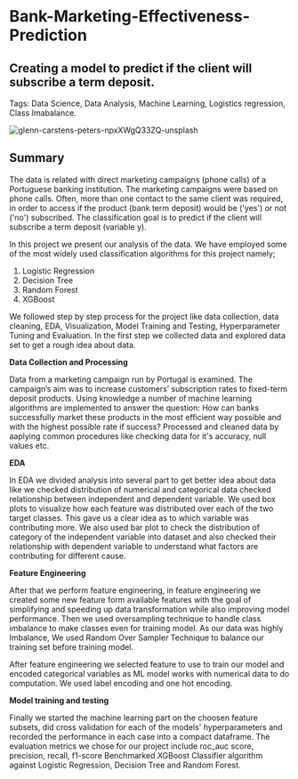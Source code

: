 # **Bank-Marketing-Effectiveness-Prediction**
## **Creating a model to predict if the client will subscribe a term deposit.**

Tags: Data Science, Data Analysis, Machine Learning, Logistics regression, Class Imabalance.


![glenn-carstens-peters-npxXWgQ33ZQ-unsplash](https://user-images.githubusercontent.com/71922973/190118661-88391353-35cc-48a0-b211-fc5fa2c0897c.jpg)

## **Summary**

The data is related with direct marketing campaigns (phone calls) of a Portuguese banking institution. The marketing campaigns were based on phone calls. Often, more than one contact to the same client was required, in order to access if the product (bank term deposit) would be ('yes') or not ('no') subscribed. The classification goal is to predict if the client will subscribe a term deposit (variable y).

In this project we present our analysis of the data. We have employed some of the most widely used classification algorithms for this project namely;

1. Logistic Regression
2. Decision Tree
3. Random Forest
4. XGBoost

We followed step by step process for the project like data collection, data cleaning, EDA, Visualization, Model Training and Testing, Hyperparameter Tuning and Evaluation. In the first step we collected data and explored data set to get a rough idea about data. 


**Data Collection and Processing**

Data from a marketing campaign run by Portugal is examined. The campaign’s aim was to increase customers’ subscription rates to fixed-term deposit products. Using knowledge a number of machine learning algorithms are implemented to answer the question: How can banks successfully market these products in the most efficient way possible and with the highest possible rate if success?
Processed and cleaned data by aaplying common procedures like checking data for it's accuracy, null values etc.

**EDA**

In EDA we divided analysis into several part to get better idea about data like we checked distribution of numerical and categorical data checked relationship between independent and dependent variable. We used box plots to visualize how each feature was distributed over each of the two target classes. This gave us a clear idea as to which variable was contributing more. We also used bar plot to check the distribution of category of the independent variable into dataset and also checked their relationship with dependent variable to understand what factors are contributing for different cause.

**Feature Engineering**

After that we perform feature engineering, in feature engineering we created some new feature form available features with the goal of simplifying and speeding up data transformation while also improving model performance. Then we used oversampling technique to handle class imbalance to make classes even for training model. As our data was highly Imbalance, We used Random Over Sampler Technique to balance our training set before training model.

After feature engineering we selected feature to use to train our model and encoded categorical variables as ML model works with numerical data to do computation. We used label encoding and one hot encoding.

**Model training and testing**

Finally we started the machine learning part on the choosen feature subsets, did cross validation for each of the models' hyperparameters and recorded the performance in each case into a compact dataframe. The evaluation metrics we chose for our project include roc_auc score, precision, recall, f1-score
Benchmarked XGBoost Classifier algorithm against Logistic Regression, Decision Tree and Random Forest.

